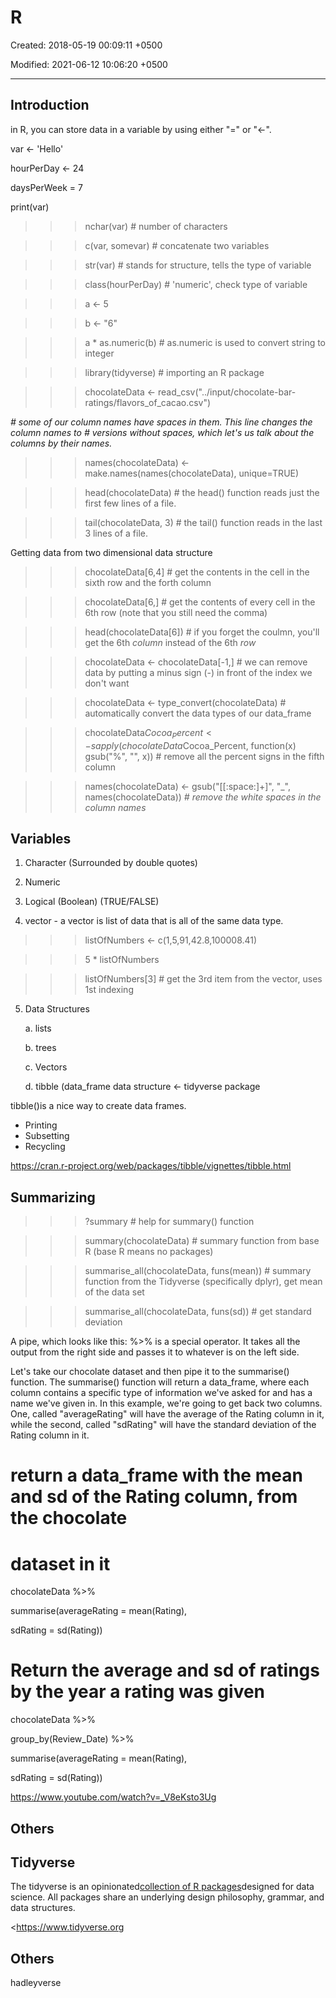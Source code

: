 # R

Created: 2018-05-19 00:09:11 +0500

Modified: 2021-06-12 10:06:20 +0500

---

## Introduction

in R, you can store data in a variable by using either "=" or "<-".

var <- 'Hello'

hourPerDay <- 24

daysPerWeek = 7

print(var)

>>> nchar(var) # number of characters

>>> c(var, somevar) # concatenate two variables

>>> str(var) # stands for structure, tells the type of variable

>>> class(hourPerDay) # 'numeric', check type of variable

>>> a <- 5

>>> b <- "6"

>>> a * as.numeric(b) # as.numeric is used to convert string to integer

>>> library(tidyverse) # importing an R package

>>> chocolateData <- read_csv("../input/chocolate-bar-ratings/flavors_of_cacao.csv")

*# some of our column names have spaces in them. This line changes the column names to*
*# versions without spaces, which let's us talk about the columns by their names.*
>>> names(chocolateData) <- make.names(names(chocolateData), unique=TRUE)

>>> head(chocolateData) # the head() function reads just the first few lines of a file.

>>> tail(chocolateData, 3) # the tail() function reads in the last 3 lines of a file.

Getting data from two dimensional data structure

>>> chocolateData[6,4] # get the contents in the cell in the sixth row and the forth column

>>> chocolateData[6,] # get the contents of every cell in the 6th row (note that you still need the comma)

>>> head(chocolateData[6]) # if you forget the coulmn, you'll get the 6th *column* instead of the 6th *row*

>>> chocolateData <- chocolateData[-1,] # we can remove data by putting a minus sign (-) in front of the index we don't want

>>> chocolateData <- type_convert(chocolateData) # automatically convert the data types of our data_frame

>>> chocolateData$Cocoa_Percent <- sapply(chocolateData$Cocoa_Percent, function(x) gsub("%", "", x)) # remove all the percent signs in the fifth column

>>> names(chocolateData) <- gsub("[[:space:]+]", "_", names(chocolateData)) *# remove the white spaces in the column names*

## Variables

1.  Character (Surrounded by double quotes)

2.  Numeric

3.  Logical (Boolean) (TRUE/FALSE)

4.  vector - a vector is list of data that is all of the same data type.

>>> listOfNumbers <- c(1,5,91,42.8,100008.41)

>>> 5 * listOfNumbers

>>> listOfNumbers[3] # get the 3rd item from the vector, uses 1st indexing

5.  Data Structures

    a.  lists

    b.  trees

    c.  Vectors

    d.  tibble (data_frame data structure <- tidyverse package

tibble()is a nice way to create data frames.
-   Printing
-   Subsetting
-   Recycling

<https://cran.r-project.org/web/packages/tibble/vignettes/tibble.html>

## Summarizing

>>> ?summary # help for summary() function

>>> summary(chocolateData) # summary function from base R (base R means no packages)

>>> summarise_all(chocolateData, funs(mean)) # summary function from the Tidyverse (specifically dplyr), get mean of the data set

>>> summarise_all(chocolateData, funs(sd)) # get standard deviation

A pipe, which looks like this: %>% is a special operator. It takes all the output from the right side and passes it to whatever is on the left side.

Let's take our chocolate dataset and then pipe it to the summarise() function. The summarise() function will return a data_frame, where each column contains a specific type of information we've asked for and has a name we've given in. In this example, we're going to get back two columns. One, called "averageRating" will have the average of the Rating column in it, while the second, called "sdRating" will have the standard deviation of the Rating column in it.

# return a data_frame with the mean and sd of the Rating column, from the chocolate

# dataset in it

chocolateData %>%

summarise(averageRating = mean(Rating),

sdRating = sd(Rating))



# Return the average and sd of ratings by the year a rating was given

chocolateData %>%

group_by(Review_Date) %>%

summarise(averageRating = mean(Rating),

sdRating = sd(Rating))

<https://www.youtube.com/watch?v=_V8eKsto3Ug>

## Others

## Tidyverse

The tidyverse is an opinionated[collection of R packages](https://www.tidyverse.org/packages)designed for data science. All packages share an underlying design philosophy, grammar, and data structures.

<https://www.tidyverse.org

## Others

hadleyverse
